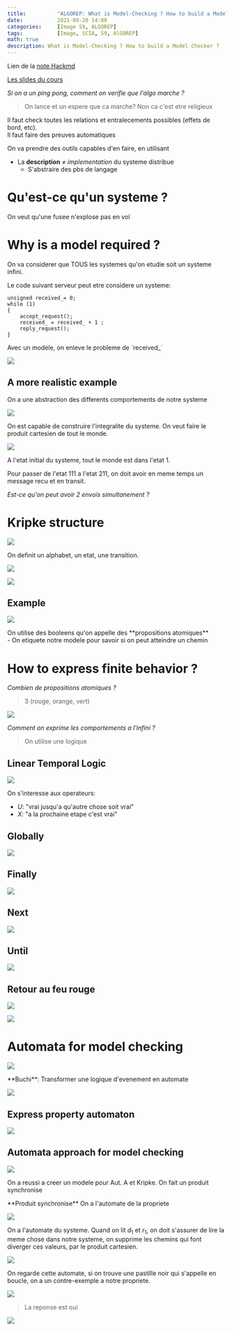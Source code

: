 ```yaml
---
title:          "ALGOREP: What is Model-Checking ? How to build a Model Checker ?"
date:           2021-09-20 14:00
categories:     [Image S9, ALGOREP]
tags:           [Image, SCIA, S9, AlGOREP]
math: true
description: What is Model-Checking ? How to build a Model Checker ?
---
```

Lien de la [note Hackmd](https://hackmd.io/@lemasymasa/ryqrFeUXF)

[Les slides du cours](https://www.lrde.epita.fr/~renault/teaching/algorep/)

*Si on a un ping pong, comment on verifie que l'algo marche ?*
> On lance et un espere que ca marche?
> Non ca c'est etre religieux

<div class="alert alert-danger" role="alert" markdown="1">
Il faut check toutes les relations et entralecements possibles (effets de bord, etc).
</div>

<div class="alert alert-success" role="alert" markdown="1">
Il faut faire des preuves automatiques
</div>

On va prendre des outils capables d'en faire, en utilisant
- La **description** $\neq$ *implementation* du systeme distribue
    - S'abstraire des pbs de langage

# Qu'est-ce qu'un systeme ?

On veut qu'une fusee n'explose pas en vol

# Why is a model required ?

On va considerer que TOUS les systemes qu'on etudie soit un systeme infini.

Le code suivant serveur peut etre considere un systeme:

```cpp=
unsigned received_= 0;
while (1)
{
    accept_request();
    received_ = received_ + 1 ;
    reply_request();
}
```

<div class="alert alert-success" role="alert" markdown="1">
Avec un modele, on enleve le probleme de `received_`
</div>

![](https://i.imgur.com/1Y6k9jq.png)

## A more realistic example

On a une abstraction des differents comportements de notre systeme

![](https://i.imgur.com/pAtexf4.png)

On est capable de construire l'integralite du systeme. On veut faire le produit cartesien de tout le monde.

![](https://i.imgur.com/WS3YtPO.png)

A l'etat initial du systeme, tout le monde est dans l'etat $1$.

Pour passer de l'etat $111$ a l'etat $211$, on doit avoir en meme temps un message recu et en transit.

*Est-ce qu'on peut avoir 2 envois simultanement ?*

# Kripke structure

![](https://i.imgur.com/rqDYHuQ.png)

On definit un alphabet, un etat, une transition.

![](https://i.imgur.com/4hzeDyn.png)


![](https://i.imgur.com/Ufq8OxJ.png)

## Example

![](https://i.imgur.com/png8488.png)

<div class="alert alert-info" role="alert" markdown="1">
On utilise des booleens qu'on appelle des **propositions atomiques**
</div>
- On etiquete notre modele pour savoir si on peut atteindre un chemin

# How to express finite behavior ?

*Combien de propositions atomiques ?*
> 3 (rouge, orange, vert)

![](https://i.imgur.com/yU43i0J.png)

*Comment on exprime les comportements a l'infini ?*
> On utilise une logique

## Linear Temporal Logic

![](https://i.imgur.com/PULGKlU.png)

On s'interesse aux operateurs:
- $U$: "vrai jusqu'a qu'autre chose soit vrai"
- $X$: "a la prochaine etape c'est vrai"

## Globally

![](https://i.imgur.com/YE8Qz2F.png)

## Finally

![](https://i.imgur.com/3A8v1UD.png)

## Next

![](https://i.imgur.com/RbB1UJS.png)

## Until

![](https://i.imgur.com/BTqPeRe.png)

## Retour au feu rouge

![](https://i.imgur.com/eAFHerm.png)

![](https://i.imgur.com/GfvJgRZ.png)

# Automata for model checking

![](https://i.imgur.com/8S8W9ih.png)

<div class="alert alert-info" role="alert" markdown="1">
**Buchi**: Transformer une logique d'evenement en automate

![](https://i.imgur.com/8mRO1xQ.png)

</div>

## Express property automaton

![](https://i.imgur.com/9IApuvL.png)

## Automata approach for model checking

![](https://i.imgur.com/fiSh4ce.png)

On a reussi a creer un modele pour Aut. A et Kripke. On fait un produit synchronise

<div class="alert alert-info" role="alert" markdown="1">
**Produit synchronise**
On a l'automate de la propriete

![](https://i.imgur.com/6P1LFsd.png)

On a l'automate du systeme. Quand on lit $d_1$ et $r_1$, on doit s'assurer de lire la meme chose dans notre systeme, on supprime les chemins qui font diverger ces valeurs, par le produit cartesien.
</div>

![](https://i.imgur.com/JgsjEd4.png)

On regarde cette automate, si on trouve une pastille noir qui s'appelle en boucle, on a un contre-exemple a notre propriete.

![](https://i.imgur.com/BH8OjA1.png)
> La reponse est oui

![](https://i.imgur.com/m6Y3jyu.png)
